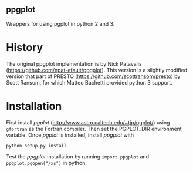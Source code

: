 ## ppgplot
Wrappers for using pgplot in python 2 and 3.

# History

The original ppgplot implementation is by Nick Patavalis (https://github.com/npat-efault/ppgplot). This version is a slightly modified version that part of PRESTO (https://github.com/scottransom/presto) by Scott Ransom, for which Matteo Bachetti provided python 3 support.

# Installation

First install *pgplot* (http://www.astro.caltech.edu/~tjp/pgplot/) using `gfortran` as the Fortran compiler. Then set the PGPLOT_DIR environment variable. Once *pgplot* is installed, install *ppgplot* with

    python setup.py install

Test the *ppgplot* installation by running `import ppgplot` and `ppgplot.pgopen("/xs")` in python.
